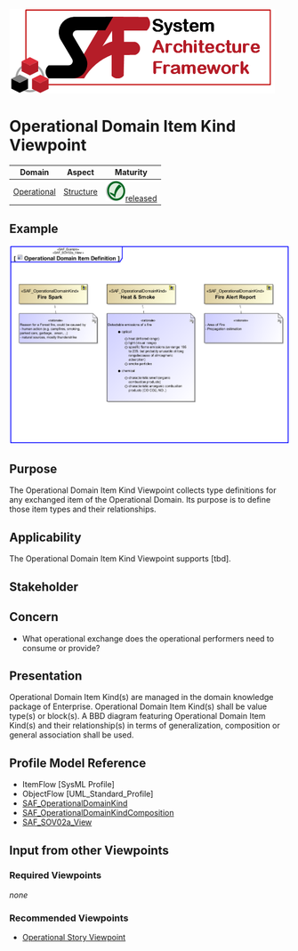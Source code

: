 ![System Architecture Framework](../diagrams/Logo_SAF.png)
# Operational Domain Item Kind Viewpoint
|**Domain**|**Aspect**|**Maturity**|
| --- | --- | --- |
|[Operational](../domains.md#Domain-Operational)|[Structure](../aspects.md#Aspect-Structure)|![Released](../diagrams/Symbol_confirmed.svg.png )[released](../using-saf/maturity.md#released)|
## Example
![Operational Domain Item Definition](../diagrams/Operational-Domain-Item-Definition.svg)
## Purpose
The Operational Domain Item Kind Viewpoint collects type definitions for any exchanged item of the Operational Domain. Its purpose is to define those item types and their relationships.
## Applicability
The Operational Domain Item Kind Viewpoint supports [tbd].
## Stakeholder
## Concern
* What operational exchange does the operational performers need to consume or provide?
## Presentation
Operational Domain Item Kind(s) are managed in the domain knowledge package of Enterprise. Operational Domain Item Kind(s) shall be value type(s) or block(s). A BBD diagram featuring Operational Domain Item Kind(s) and their relationship(s) in terms of generalization, composition or general association shall be used.

## Profile Model Reference
* ItemFlow [SysML Profile]
* ObjectFlow [UML_Standard_Profile]
* [SAF_OperationalDomainKind](../stereotypes.md#SAF_OperationalDomainKind)
* [SAF_OperationalDomainKindComposition](../stereotypes.md#SAF_OperationalDomainKindComposition)
* [SAF_SOV02a_View](../stereotypes.md#SAF_SOV02a_View)
## Input from other Viewpoints
### Required Viewpoints
*none*
### Recommended Viewpoints
* [Operational Story Viewpoint](Operational-Story-Viewpoint.md)
